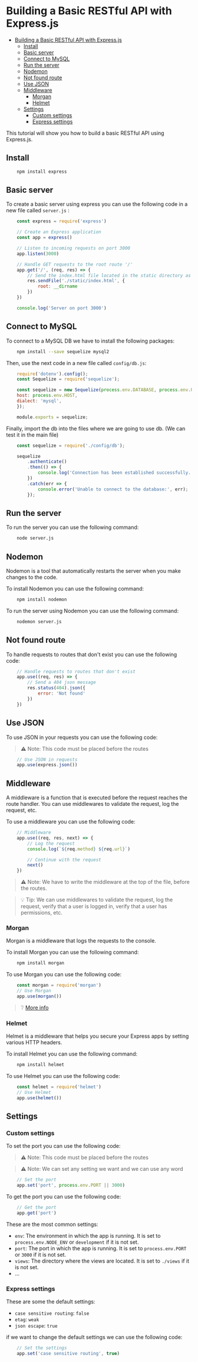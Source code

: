 # Building a Basic RESTful API with Express.js
- [Building a Basic RESTful API with Express.js](#building-a-basic-restful-api-with-expressjs)
  - [Install](#install)
  - [Basic server](#basic-server)
  - [Connect to MySQL](#connect-to-mysql)
  - [Run the server](#run-the-server)
  - [Nodemon](#nodemon)
  - [Not found route](#not-found-route)
  - [Use JSON](#use-json)
  - [Middleware](#middleware)
    - [Morgan](#morgan)
    - [Helmet](#helmet)
  - [Settings](#settings)
    - [Custom settings](#custom-settings)
    - [Express settings](#express-settings)

This tutorial will show you how to build a basic RESTful API using Express.js.

## Install

```bash
    npm install express
```

## Basic server

To create a basic server using express you can use the following code in a new file called `server.js` :

```javascript
    const express = require('express')

    // Create an Express application
    const app = express()

    // Listen to incoming requests on port 3000
    app.listen(3000)

    // Handle GET requests to the root route '/'
    app.get('/', (req, res) => {
        // Send the index.html file located in the static directory as the response
        res.sendFile('./static/index.html', {
            root: __dirname
        })
    })

    console.log('Server on port 3000')

```

## Connect to MySQL

To connect to a MySQL DB we have to install the following packages:

```bash
    npm install --save sequelize mysql2
```

Then, use the next code in a new file called `config/db.js`:

```javascript
    require('dotenv').config();
    const Sequelize = require('sequelize');

    const sequelize = new Sequelize(process.env.DATABASE, process.env.USER, process.env.PASSWORD, {
    host: process.env.HOST,
    dialect: 'mysql',
    });

    module.exports = sequelize;
```

Finally, import the db into the files where we are going to use db. (We can test it in the main file)

```javascript
    const sequelize = require('./config/db');

    sequelize
        .authenticate()
        .then(() => {
            console.log('Connection has been established successfully.');
        })
        .catch(err => {
            console.error('Unable to connect to the database:', err);
        });
```

## Run the server

To run the server you can use the following command:

```bash
    node server.js
```

## Nodemon

Nodemon is a tool that automatically restarts the server when you make changes to the code.

To install Nodemon you can use the following command:

```bash
    npm install nodemon
```

To run the server using Nodemon you can use the following command:

```bash
    nodemon server.js
```

## Not found route

To handle requests to routes that don't exist you can use the following code:

```javascript
    // Handle requests to routes that don't exist
    app.use((req, res) => {
        // Send a 404 json message
        res.status(404).json({
            error: 'Not found'
        })
    })
```

## Use JSON

To use JSON in your requests you can use the following code:

> ⚠️ Note: This code must be placed before the routes

```javascript
    // Use JSON in requests
    app.use(express.json())
```

## Middleware

A middleware is a function that is executed before the request reaches the route handler. You can use middlewares to validate the request, log the request, etc.

To use a middleware you can use the following code:

```javascript
    // Middleware
    app.use((req, res, next) => {
        // Log the request
        console.log(`${req.method} ${req.url}`)

        // Continue with the request
        next()
    })
```

> ⚠️ Note: We have to write the middleware at the top of the file, before the routes.

> 💡 Tip: We can use middlewares to validate the request, log the request, verify that a user is logged in, verify that a user has permissions, etc.

### Morgan 

Morgan is a middleware that logs the requests to the console.

To install Morgan you can use the following command:

```bash
    npm install morgan
```

To use Morgan you can use the following code:

```javascript
    const morgan = require('morgan')
    // Use Morgan
    app.use(morgan())
```

> ❔ [More info](https://www.npmjs.com/package/morgan)

### Helmet

Helmet is a middleware that helps you secure your Express apps by setting various HTTP headers.

To install Helmet you can use the following command:

```bash
    npm install helmet
```

To use Helmet you can use the following code:

```javascript
    const helmet = require('helmet')
    // Use Helmet
    app.use(helmet())
```

## Settings

### Custom settings

To set the port you can use the following code:

> ⚠️ Note: This code must be placed before the routes

> ⚠️ Note: We can set any setting we want and we can use any word

```javascript
    // Set the port
    app.set('port', process.env.PORT || 3000)
```

To get the port you can use the following code:

```javascript
    // Get the port
    app.get('port')
```

These are the most common settings:

- `env`: The environment in which the app is running. It is set to `process.env.NODE_ENV` or `development` if it is not set.
- `port`: The port in which the app is running. It is set to `process.env.PORT` or `3000` if it is not set.
- `views`: The directory where the views are located. It is set to `./views` if it is not set.
- ...

### Express settings

These are some the default settings:

- `case sensitive routing`: `false`
- `etag`: `weak`
- `json escape`: `true`

if we want to change the default settings we can use the following code:

```javascript
    // Set the settings
    app.set('case sensitive routing', true)
```